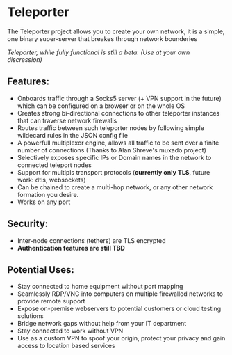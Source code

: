 # Teleporter
The Teleporter project allows you to create your own network,
it is a simple, one binary super-server that breakes through network bounderies

*Teleporter, while fully functional is still a beta. (Use at your own discression)*

## Features:
* Onboards traffic through a Socks5 server (+ VPN support in the future) which can be configured on a browser or on the whole OS
* Creates strong bi-directional connections to other teleporter instances that can traverse network firewalls
* Routes traffic between such teleporter nodes by following simple wildecard rules in the JSON config file
* A powerfull multiplexor engine, allows all traffic to be sent over a finite number of connections (Thanks to Alan Shreve's muxado project)
* Selectively exposes specific IPs or Domain names in the network to connected teleport nodes
* Support for multipls transport protocols (**currently only TLS**, future work: dtls, websockets)
* Can be chained to create a multi-hop network, or any other network formation you desire.
* Works on any port

## Security:
* Inter-node connections (tethers) are TLS encrypted 
* **Authentication features are still TBD**

## Potential Uses:
* Stay connected to home equipment without port mapping
* Seamlessly RDP/VNC into computers on multiple firewalled networks to provide remote support
* Expose on-premise webservers to potential customers or cloud testing solutions
* Bridge network gaps without help from your IT department
* Stay connected to work without VPN
* Use as a custom VPN to spoof your origin, protect your privacy and gain access to location based services


